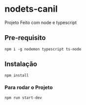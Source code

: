 # nodets-canil
Projeto Feito com node e typescript

## Pre-requisito
`npm i -g nodemon typescript ts-node`

## Instalação
`npm install`


### Para rodar o Projeto

`npm run start-dev`